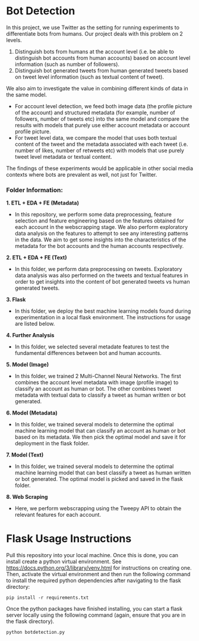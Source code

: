 # Bot Detection 
In this project, we use Twitter as the setting for running experiments to differentiate bots from humans. Our project deals with this problem on 2 levels. 
1. Distinguish bots from humans at the account level (i.e. be able to distinguish bot accounts from human accounts) based on account level information (such as number of followers). 
2. Distinguish bot generated tweets from human generated tweets based on tweet level information (such as textual content of tweet). 

We also aim to investigate the value in combining different kinds of data in the same model. 
* For account level detection, we feed both image data (the profile picture of the account) and structured metadata (for example, number of followers, number of tweets etc) into the same model and compare the results with models that purely use either account metadata or account profile picture. 
* For tweet level data, we compare the model that uses both textual content of the tweet and the metadata associated with each tweet (i.e. number of likes, number of retweets etc) with models that use purely tweet level metadata or textual content. 

The findings of these experiments would be applicable in other social media contexts where bots are prevalent as well, not just for Twitter. 

### Folder Information:

**1. ETL + EDA + FE (Metadata)**
* In this repository, we perform some data preprocessing, feature selection and feature engineering based on the features obtained for each account in the webscrapping stage. We also perform exploratory data analysis on the features to attempt to see any interesting patterns in the data. We aim to get some insights into the characteristics of the metadata for the bot accounts and the human accounts respectively.

**2. ETL + EDA + FE (Text)**
* In this folder, we perform data preprocessing on tweets. Exploratory data analysis was also performed on the tweets and textual features in order to get insights into the content of bot generated tweets vs human generated tweets. 

**3. Flask**
* In this folder, we deploy the best machine learning models found during experimentation in a local flask environment. The instructions for usage are listed below.

**4. Further Analysis**
* In this folder, we selected several metadate features to test the fundamental differences between bot and human accounts. 

**5. Model (Image)**
* In this folder, we trained 2 Multi-Channel Neural Networks. The first combines the account level metadata with image (profile image) to classify an account as human or bot. The other combines tweet metadata with textual data to classify a tweet as human written or bot generated. 

**6. Model (Metadata)**
* In this folder, we trained several models to determine the optimal machine learning model that can classify an account as human or bot based on its metadata. We then pick the optimal model and save it for deployment in the flask folder.

**7. Model (Text)**
* In this folder, we trained several models to determine the optimal machine learning model that can best classify a tweet as human written or bot generated. The optimal model is picked and saved in the flask folder.

**8. Web Scraping**
* Here, we perform webscrapping using the Tweepy API to obtain the relevant features for each account.

# Flask Usage Instructions
Pull this repository into your local machine. Once this is done, you can install create a python virtual environment. See https://docs.python.org/3/library/venv.html for instructions on creating one. Then, activate the virtual environment and then run the following command to install the required python dependencies after navigating to the flask directory:
```
pip install -r requirements.txt
```

Once the python packages have finished installing, you can start a flask server locally using the following command (again, ensure that you are in the flask directory).

```
python botdetection.py
```
